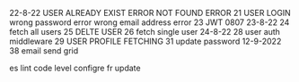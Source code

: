 22-8-22
USER ALREADY EXIST ERROR
NOT FOUND ERROR
21 USER LOGIN
wrong password error
wrong email address error
23 JWT 0807
23-8-22
24 fetch all users
25 DELTE USER
26 fetch single user
24-8-22
28 user auth middleware
29 USER PROFILE FETCHING
31 update password
12-9-2022
38 email send grid



es lint code level configre
fr update




